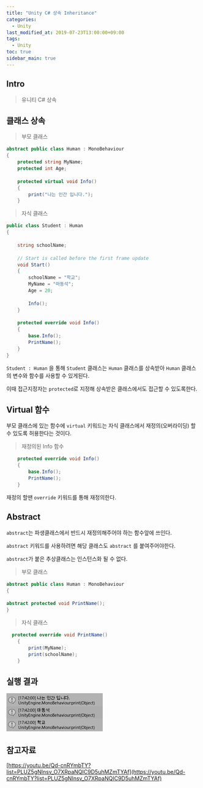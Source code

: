 ```yaml
---
title: "Unity C# 상속 Inheritance"
categories: 
  - Unity
last_modified_at: 2019-07-23T13:00:00+09:00
tags: 
  - Unity 
toc: true
sidebar_main: true
---
```


## Intro

> 유니티 C# 상속


## 클래스 상속


> 부모 클래스 

```c#
abstract public class Human : MonoBehaviour
{
    protected string MyName;
    protected int Age;

    protected virtual void Info()
    {
        print("나는 인간 입니다.");
    }
```

> 자식 클래스

```c#
public class Student : Human
{

    string schoolName;

    // Start is called before the first frame update
    void Start()
    {
        schoolName = "학교";
        MyName = "마동석";
        Age = 20;
    
        Info();
    }

    protected override void Info()
    {
        base.Info();
        PrintName();
    }
}
```

`Student : Human` 을 통해 `Student` 클래스는 `Human` 클래스를 상속받아 `Human` 클래스의 변수와 함수를 사용할 수 있게된다.

이때 접근지정자는 `protected`로 지정해 상속받은 클래스에서도 접근할 수 있도록한다.

## Virtual 함수

부모 클래스에 있는 함수에 `virtual` 키워드는 자식 클래스에서 재정의(오버라이딩) 할 수 있도록 허용한다는 것이다.

> 재정의된 Info 함수

```c#
    protected override void Info()
    {
        base.Info();
        PrintName();
    }
```

재정의 할땐 `override` 키워드를 통해 재정의한다.

## Abstract

`abstract`는 파생클래스에서 반드시 재정의해주어야 하는 함수앞에 쓰인다.

`abstract` 키워드를 사용하려면 해당 클래스도 `abstract` 를 붙여주어야한다.

`abstract`가 붙은 추상클래스는 인스턴스화 될 수 없다.

> 부모 클래스

```c#
abstract public class Human : MonoBehaviour
{

abstract protected void PrintName();
}
```

> 자식 클래스

```c#
  protected override void PrintName()
    {
        print(MyName);
        print(schoolName);
    }
```

## 실행 결과

![1](https://github.com/lesslate/lesslate.github.io/blob/master/assets/img/Unity/Inheritance/1.png?raw=true)

## 참고자료

[https://youtu.be/Qd-cnRYmbTY?list=PLUZ5gNInsv_O7XRpaNQIC9D5uhMZmTYAf](https://youtu.be/Qd-cnRYmbTY?list=PLUZ5gNInsv_O7XRpaNQIC9D5uhMZmTYAf)

